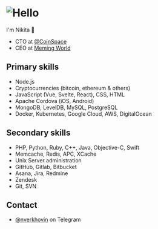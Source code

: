 <h1>
  <img src="https://media.giphy.com/media/dzaUX7CAG0Ihi/giphy.gif" alt="Hello" />
</h1>

I'm Nikita 🤗

- CTO at [@CoinSpace](https://github.com/CoinSpace)
- CEO at [Meming World](https://meming.world)

## Primary skills
- Node.js
- Cryptocurrencies (bitcoin, ethereum & others)
- JavaScript (Vue, Svelte, React), CSS, HTML
- Apache Cordova (iOS, Android)
- MongoDB, LevelDB, MySQL, PostgreSQL
- Docker, Kubernetes, Google Cloud, AWS, DigitalOcean

## Secondary skills

- PHP, Python, Ruby, C++, Java, Objective-C, Swift
- Memcache, Redis, APC, XCache
- Unix Server administration
- GitHub, Gitlab, Bitbucket
- Asana, Jira, Redmine
- Zendesk
- Git, SVN

## Contact
- [@nverkhovin](https://t.me/nverkhovin) on Telegram
